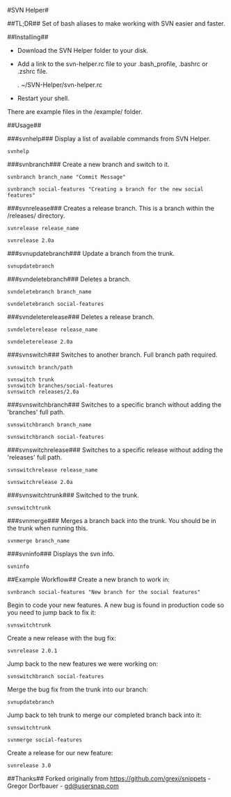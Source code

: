 #SVN Helper#

##TL;DR##
Set of bash aliases to make working with SVN easier and faster.

##Installing##
- Download the SVN Helper folder to your disk.
- Add a link to the svn-helper.rc file to your .bash_profile, .bashrc or .zshrc file.
	
	. ~/SVN-Helper/svn-helper.rc
		
- Restart your shell.

There are example files in the /example/ folder.

##Usage##

###svnhelp###
Display a list of available commands from SVN Helper.

	svnhelp

###svnbranch###
Create a new branch and switch to it.

	svnbranch branch_name "Commit Message"
	
	svnbranch social-features "Creating a branch for the new social features"

###svnrelease###
Creates a release branch. This is a branch within the /releases/ directory.

	svnrelease release_name
	
	svnrelease 2.0a
	
###svnupdatebranch###
Update a branch from the trunk.

	svnupdatebranch
	
###svndeletebranch###
Deletes a branch.

	svndeletebranch branch_name
	
	svndeletebranch social-features
	
###svndeleterelease###
Deletes a release branch.

	svndeleterelease release_name
	
	svndeleterelease 2.0a
	
###svnswitch###
Switches to another branch. Full branch path required.

	svnswitch branch/path
	
	svnswitch trunk
	svnswitch branches/social-features
	svnswitch releases/2.0a
	
###svnswitchbranch###
Switches to a specific branch without adding the 'branches' full path.

	svnswitchbranch branch_name
	
	svnswitchbranch social-features

###svnswitchrelease###
Switches to a specific release without adding the 'releases' full path.

	svnswitchrelease release_name
	
	svnswitchrelease 2.0a
	
###svnswitchtrunk###
Switched to the trunk.

	svnswitchtrunk
	
###svnmerge###
Merges a branch back into the trunk. You should be in the trunk when running this.

	svnmerge branch_name
	
###svninfo###
Displays the svn info.

	svninfo

##Example Workflow##
Create a new branch to work in:

	svnbranch social-features "New branch for the social features"
	
Begin to code your new features. A new bug is found in production code so you need to jump back to fix it:

	svnswitchtrunk

Create a new release with the bug fix:

	svnrelease 2.0.1
	
Jump back to the new features we were working on:

	svnswitchbranch social-features
	
Merge the bug fix from the trunk into our branch:

	svnupdatebranch

Jump back to teh trunk to merge our completed branch back into it:

	svnswitchtrunk
	
	svnmerge social-features

Create a release for our new feature:

	svnrelease 3.0

##Thanks##
Forked originally from https://github.com/grexi/snippets - Gregor Dorfbauer - gd@usersnap.com
